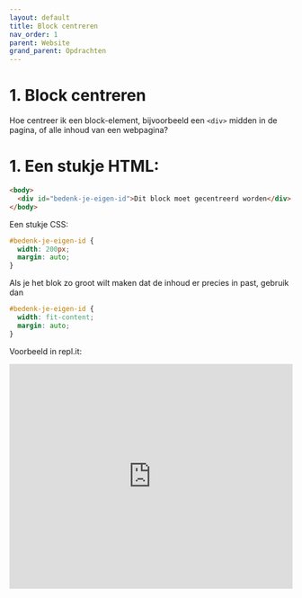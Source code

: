 ```yaml
---
layout: default
title: Block centreren
nav_order: 1
parent: Website
grand_parent: Opdrachten
---
```


# 1. Block centreren

Hoe centreer ik een block-element, bijvoorbeeld een `<div>` midden in de pagina, of alle inhoud van een webpagina?

# 1. Een stukje HTML:

```html
<body>
  <div id="bedenk-je-eigen-id">Dit block moet gecentreerd worden</div>
</body>
```

Een stukje CSS:

```css
#bedenk-je-eigen-id {
  width: 200px;
  margin: auto;
}
```  

Als je het blok zo groot wilt maken dat de inhoud er precies in past, gebruik dan
```css
#bedenk-je-eigen-id {
  width: fit-content;
  margin: auto;
}
```  

Voorbeeld in repl.it:
<iframe height="400px" width="100%" src="https://repl.it/@emmauscollege/HTMLcenter?lite=true" scrolling="no" frameborder="no" allowtransparency="true" allowfullscreen="true" sandbox="allow-forms allow-pointer-lock allow-popups allow-same-origin allow-scripts allow-modals"></iframe>